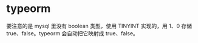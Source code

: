 # typeorm

要注意的是 mysql 里没有 boolean 类型，使用 TINYINT 实现的，用 1、0 存储 true、false。typeorm 会自动把它映射成 true、false。
